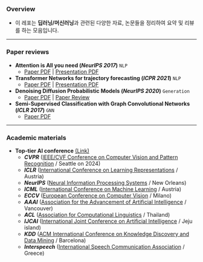 ### Overview

- 이 레포는 **딥러닝/머신러닝**과 관련된 다양한 자료, 논문들을 정리하여 요약 및 리뷰를 하는 모음입니다.

---


### Paper reviews

- **Attention is All you need (*NeurIPS 2017*)** `NLP`
  - [Paper PDF](./Papers/Vaswani_Ashish_NIPS_2017.pdf) | [Presentation PDF](./Reviews/Vaswani_Ashish_NIPS_2017.pdf)
- **Transformer Networks for trajectory forecasting (*ICPR 2021*)** `NLP`
  - [Paper PDF](./Papers/Giuliari_Francesco_ICPR_2021.pdf) | [Presentation PDF](./Presentations/Giuliari_Francesco_ICPR_2021.pdf)
- **Denoising Diffusion Probabilistic Models (*NeurIPS 2020*)** `Generation`
  - [Paper PDF](./Papers/Ho_Jonathan_NIPS_2020.pdf) | [Paper Review](./Reviews/Ho_Jonathan_NIPS_2020.md)
- **Semi-Supervised Classification with Graph Convolutional Networks (*ICLR 2017*)** `GNN`
  - [Paper PDF](./Papers/Thomas_N_Kipf_ICLR_2017.pdf) 

---

### Academic materials

- **Top-tier AI conference** [(Link)](https://aideadlin.es/?sub=ML,CV,CG,NLP,RO,SP,DM,AP,KR,HCI)
  - ***CVPR*** ([IEEE/CVF Conference on Computer Vision and Pattern Recognition](https://cvpr.thecvf.com/Conferences/2024) / Seattle on 2024)
  - ***ICLR*** ([International Conference on Learning Representations](https://iclr.cc/Conferences/2024) / Austria)
  - ***NeurIPS*** ([Neural Information Processing Systems](https://neurips.cc/Conferences/2023) / New Orleans)
  - ***ICML*** ([International Conference on Machine Learning](https://icml.cc/Conferences/2024) / Austria)
  - ***ECCV*** ([European Conference on Computer Vision](https://eccv2024.ecva.net/Conferences/2024) / Milano)
  - ***AAAI*** ([Association for the Advancement of Artificial Intelligence](https://aaai.org/aaai-conference/) / Vancouver)
  - ***ACL*** ([Association for Computational Linguistics](https://2024.aclweb.org/) / Thailand)
  - ***IJCAI*** ([International Joint Conference on Artificial Intelligence](https://ijcai24.org/) / Jeju island)
  - ***KDD*** ([ACM International Conference on Knowledge Discovery and Data Mining](https://kdd2024.kdd.org/) / Barcelona)
  - ***Interspeech*** ([International Speech Communication Association](https://interspeech2024.org/) / Greece)
